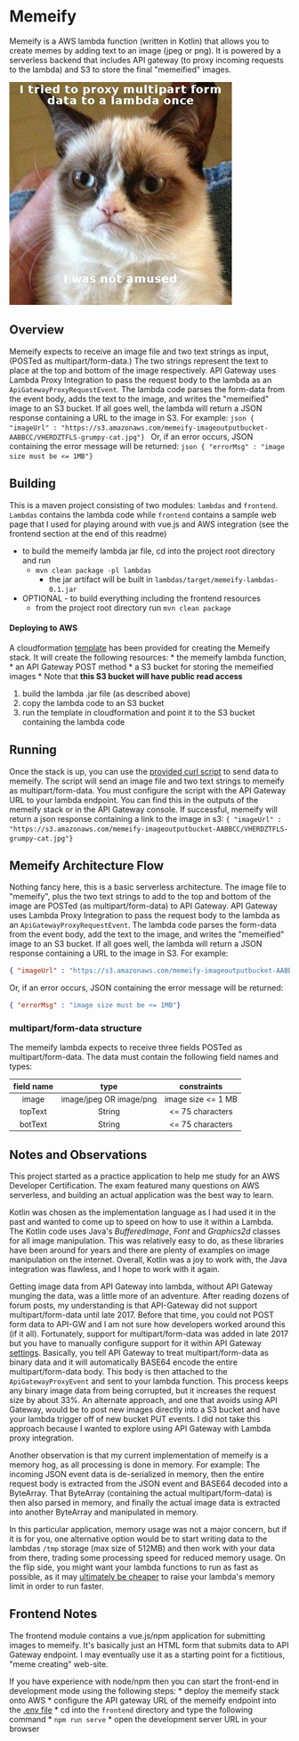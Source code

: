 Memeify
================================================================================================================
Memeify is a AWS lambda function (written in Kotlin) that allows you to create memes by adding text to an 
image (jpeg or png). It is powered by a serverless backend that includes API gateway (to proxy incoming requests to the
lambda) and S3 to store the final "memeified" images. 


![grumpy-cat](https://github.com/strohs/memeify/blob/master/memeified-grumpy-cat.jpg)

## Overview
Memeify expects to receive an image file and two text strings as input, (POSTed as multipart/form-data.)
The two strings represent the text to place at the top and bottom of the image respectively. 
API Gateway uses Lambda Proxy Integration to pass the request body to the lambda as an `ApiGatewayProxyRequestEvent`. 
The lambda code parses the form-data from the event body, adds the text to the image, and writes the "memeified" image 
to an S3 bucket.
If all goes well, the lambda will return a JSON response containing a URL to the image in S3. 
    For example: 
    ```json
    { "imageUrl" : "https://s3.amazonaws.com/memeify-imageoutputbucket-AABBCC/VHERDZTFLS-grumpy-cat.jpg"}
    ```
    Or, if an error occurs, JSON containing the error message will be returned:
    ```json
    { "errorMsg" : "image size must be <= 1MB"}
    ```
   

## Building
This is a maven project consisting of two modules: `lambdas` and `frontend`. `Lambdas` contains the 
lambda code while `frontend` contains a sample web page that I used for playing around with vue.js and AWS
integration (see the frontend section at the end of this readme)

* to build the memeify lambda jar file, cd into the project root directory and run
    * `mvn clean package -pl lambdas`
        * the jar artifact will be built in `lambdas/target/memeify-lambdas-0.1.jar`
* OPTIONAL - to build everything including the frontend resources
    * from the project root directory run `mvn clean package`

#### Deploying to AWS
A cloudformation [template](aws/memeify.yaml) has been provided for creating the Memeify stack. It will create the
following resources:
    * the memeify lambda function, 
    * an API Gateway POST method
    * a S3 bucket for storing the memeified images
        * Note that **this S3 bucket will have public read access**

1. build the lambda .jar file (as described above)
2. copy the lambda code to an S3 bucket
3. run the template in cloudformation and point it to the S3 bucket containing the lambda code

## Running
Once the stack is up, you can use the [provided curl script](aws/post-image.sh) to send data to memeify. The script
will send an image file and two text strings to memeify as multipart/form-data. You must configure the script with
the API Gateway URL to your lambda endpoint. You can find this in the outputs of the memeify stack or in the API
Gateway console. 
If successful, memeify will return a json response containing a link to the image in s3:
    ```{ "imageUrl" : "https://s3.amazonaws.com/memeify-imageoutputbucket-AABBCC/VHERDZTFLS-grumpy-cat.jpg"}``` 


## Memeify Architecture Flow
Nothing fancy here, this is a basic serverless architecture. The image file to "memeify", plus the two text strings 
to add to the top and bottom of the image are POSTed (as multipart/form-data) to API Gateway.  API Gateway uses Lambda
Proxy Integration to pass the request body to the lambda as an `ApiGatewayProxyRequestEvent`. The lambda code 
parses the form-data from the event body, add the text to the image, and writes the "memeified" image to an S3 bucket.
If all goes well, the lambda will return a JSON response containing a URL to the image in
 S3. For example: 
```json
{ "imageUrl" : "https://s3.amazonaws.com/memeify-imageoutputbucket-AABBCC/VHERDZTFLS-grumpy-cat.jpg"}
```
Or, if an error occurs, JSON containing the error message will be returned:
```json
{ "errorMsg" : "image size must be <= 1MB"}
```
    
### multipart/form-data structure
The memeify lambda expects to receive three fields POSTed as multipart/form-data. The data must contain the following
field names and types:

| field name |           type          |    constraints   |
|:----------:|:-----------------------:|:----------------:|
| image      | image/jpeg OR image/png | image size <= 1 MB |
| topText    | String                  | <= 75 characters |
| botText    | String                  | <= 75 characters |


## Notes and Observations
This project started as a practice application to help me study for an AWS Developer Certification. The exam
featured many questions on AWS serverless, and building an actual application was the best way to learn. 

Kotlin was chosen as the implementation language as I had used it in the past and wanted to come up to speed on 
 how to use it within a Lambda. The Kotlin code uses Java's *BufferedImage*, *Font* and *Graphics2d* classes for all 
 image manipulation. This was relatively easy to do, as these libraries have been around for years and there are 
 plenty of examples on image manipulation on the internet. Overall, Kotlin was a joy to work with, the Java integration was 
 flawless, and I hope to work with it again.

Getting image data from API Gateway into lambda, without API Gateway munging the data, was a little more of 
an adventure. After reading dozens of forum posts, my understanding is that API-Gateway did not support 
multipart/form-data until late 2017. Before that time, you could not POST form data to API-GW and I am not
sure how developers worked around this (if it all).  Fortunately, support for multipart/form-data was added in late 
2017 but you have to manually configure support for it within API Gateway 
[settings](https://docs.aws.amazon.com/apigateway/latest/developerguide/api-gateway-payload-encodings.html). Basically,
you tell API Gateway to treat multipart/form-data as binary data and it will automatically BASE64 encode the entire
multipart/form-data body. This body is then attached to the `ApiGatewayProxyEvent` and sent to your lambda function. 
This process keeps any binary image data from being corrupted, but it increases the request size by about 33%. 
An alternate approach, and one that avoids using API Gateway, would be to post new images directly into a S3 bucket 
and have your lambda trigger off of new bucket PUT events. I did not take this approach because I wanted to explore 
using API Gateway with Lambda proxy integration.  

Another observation is that my current implementation of memeify is a memory hog, as all processing is done in memory.
For example:
The incoming JSON event data is de-serialized in memory, then the entire request body is extracted from the JSON event 
 and BASE64 decoded into a ByteArray. That ByteArray (containing the actual multipart/form-data) is then also parsed 
 in memory, and finally the actual image data is extracted into another ByteArray and manipulated in memory. 
 
In this particular application, memory usage was not a major concern, but if it is for you, one alternative 
option would be to start writing data to the lambdas `/tmp` storage (max size of 512MB) 
and then work with your data from there, trading some processing speed for reduced memory usage. On the flip side, you 
might want your lambda functions to run as fast as possible, as it may 
[ultimately be cheaper](https://medium.com/@jconning/aws-lambda-faster-is-cheaper-6bf32f58d741) to raise your lambda's
 memory limit in order to run faster.

## Frontend Notes
The frontend module contains a vue.js/npm application for submitting images to memeify. It's basically just an HTML form
 that submits data to API Gateway endpoint. I may eventually use it as a starting point for a fictitious, 
 "meme creating" web-site. 

If you have experience with node/npm then you can start the front-end in development mode using the following steps:
    * deploy the memeify stack onto AWS
    * configure the API gateway URL of the memeify endpoint into the [.env file](frontend/.env)
    * cd into the `frontend` directory and type the following command
        * `npm run serve`
        * open the development server URL in your browser